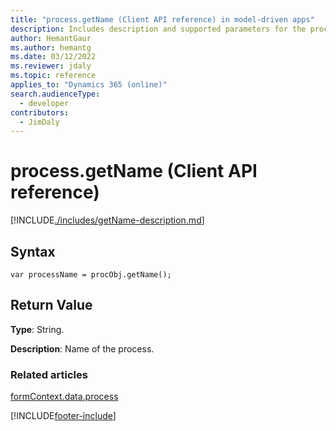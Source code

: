 ```yaml
---
title: "process.getName (Client API reference) in model-driven apps"
description: Includes description and supported parameters for the process.getName method.
author: HemantGaur
ms.author: hemantg
ms.date: 03/12/2022
ms.reviewer: jdaly
ms.topic: reference
applies_to: "Dynamics 365 (online)"
search.audienceType: 
  - developer
contributors:
  - JimDaly
---
```

# process.getName (Client API reference)



[!INCLUDE[./includes/getName-description.md](./includes/getName-description.md)]

## Syntax

`var processName = procObj.getName();`

## Return Value

**Type**: String. 

**Description**: Name of the process.

### Related articles
 
[formContext.data.process](../../formContext-data-process.md)

[!INCLUDE[footer-include](../../../../../../includes/footer-banner.md)]
